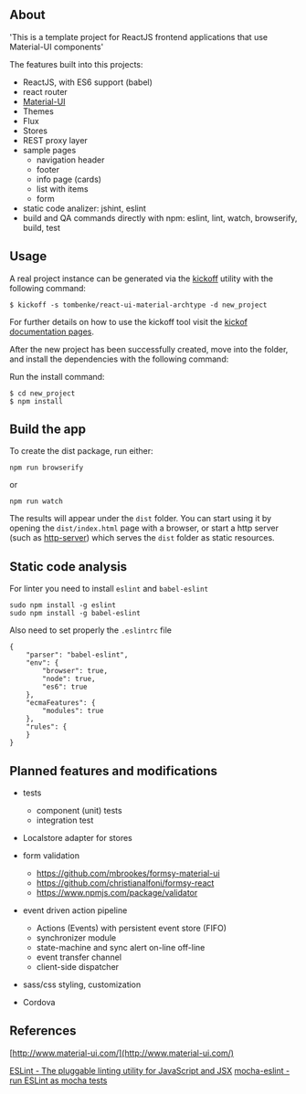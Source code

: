 ## About

'This is a template project for ReactJS frontend applications that use Material-UI components'

The features built into this projects:

- ReactJS, with ES6 support (babel)
- react router
- [Material-UI](http://material-ui.com/)
- Themes
- Flux
- Stores
- REST proxy layer
- sample pages
   - navigation header
   - footer
   - info page (cards)
   - list with items
   - form
- static code analizer: jshint, eslint
- build and QA commands directly with npm:
    eslint, lint, watch, browserify, build, test


## Usage

A real project instance can be generated via the
[kickoff](https://github.com/tombenke/kickoff) utility with the following command:

    $ kickoff -s tombenke/react-ui-material-archtype -d new_project

For further details on how to use the kickoff tool visit the [kickof documentation pages](http://tombenke.github.io/kickoff/docs/documentation.html).

After the new project has been successfully created, move into the folder, and install the dependencies with the following command:

Run the install command:

    $ cd new_project
    $ npm install


## Build the app

To create the dist package, run either:

    npm run browserify

or

    npm run watch

The results will appear under the `dist` folder.
You can start using it by opening the `dist/index.html` page with a browser, or start a http server (such as [http-server](https://www.npmjs.com/package/http-server)) which serves the `dist` folder as static resources.

## Static code analysis

For linter you need to install `eslint` and `babel-eslint`

    sudo npm install -g eslint
    sudo npm install -g babel-eslint

Also need to set properly the `.eslintrc` file

    {
        "parser": "babel-eslint",
        "env": {
            "browser": true,
            "node": true,
            "es6": true
        },
        "ecmaFeatures": {
            "modules": true
        },
        "rules": {
        }
    }

## Planned features and modifications

- tests
    - component (unit) tests
    - integration test

-  Localstore adapter for stores

- form validation
    - https://github.com/mbrookes/formsy-material-ui
    - https://github.com/christianalfoni/formsy-react
    - https://www.npmjs.com/package/validator

- event driven action pipeline
    - Actions (Events) with persistent event store (FIFO)
    - synchronizer module
    - state-machine and sync alert
        on-line
        off-line
    - event transfer channel
    - client-side dispatcher

- sass/css styling, customization

- Cordova

## References
[http://www.material-ui.com/](http://www.material-ui.com/)

[ESLint - The pluggable linting utility for JavaScript and JSX](http://eslint.org)
[mocha-eslint - run ESLint as mocha tests](https://www.npmjs.com/package/mocha-eslint)
